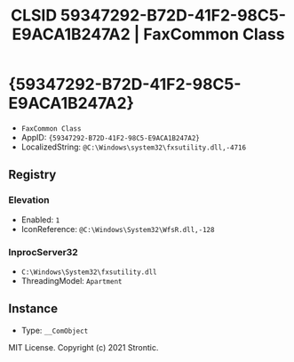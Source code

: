 ﻿---
title: "CLSID 59347292-B72D-41F2-98C5-E9ACA1B247A2 | FaxCommon Class"
excerpt: What is COM-Object CLSID 59347292-B72D-41F2-98C5-E9ACA1B247A2?
---

# {59347292-B72D-41F2-98C5-E9ACA1B247A2}

* `FaxCommon Class`
* AppID: `{59347292-B72D-41F2-98C5-E9ACA1B247A2}`
* LocalizedString: `@C:\Windows\system32\fxsutility.dll,-4716`

## Registry


### Elevation

* Enabled: `1`
* IconReference: `@C:\Windows\System32\WfsR.dll,-128`

### InprocServer32

* `C:\Windows\System32\fxsutility.dll`
* ThreadingModel: `Apartment`

## Instance

* Type: `__ComObject`

MIT License. Copyright (c) 2021 Strontic.


